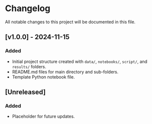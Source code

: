 # Changelog

All notable changes to this project will be documented in this file.

## [v1.0.0] - 2024-11-15
### Added
- Initial project structure created with `data/`, `notebooks/`, `script/`, and `results/` folders.
- README.md files for main directory and sub-folders.
- Template Python notebook file.

## [Unreleased]
### Added
- Placeholder for future updates.
